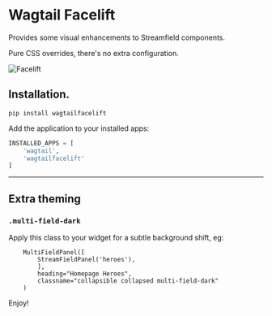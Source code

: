 # Wagtail Facelift

Provides some visual enhancements to Streamfield components.

Pure CSS overrides, there's no extra configuration.


![Facelift](https://raw.githubusercontent.com/springload/wagtailfacelift/master/facelift.png)

## Installation.

```
pip install wagtailfacelift
```

Add the application to your installed apps:

```python
INSTALLED_APPS = [
    'wagtail',
    'wagtailfacelift'
]
```

---

## Extra theming

### `.multi-field-dark`

Apply this class to your widget for a subtle background shift, eg:

```
    MultiFieldPanel([
        StreamFieldPanel('heroes'),
        ],
        heading="Homepage Heroes",
        classname="collapsible collapsed multi-field-dark"
    )
```

Enjoy!

